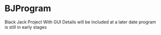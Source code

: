# BJProgram
Black Jack Project With GUI
Details will be included at a later date program is still in early stages